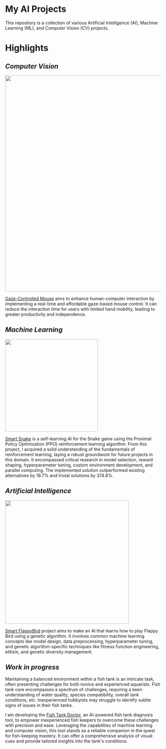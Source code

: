 # My AI Projects

This repository is a collection of various Artificial Intelligence (AI), Machine Learning (ML), and Computer Vision (CV) projects. 

# Highlights
 
## *Computer Vision*

<img src='https://raw.githubusercontent.com/Juhyung8371/AI-Projects/main/Computer%20Vision/Gaze%20Mouse/images/click.gif' width=700>

[Gaze-Controlled Mouse](https://github.com/Juhyung8371/AI-Projects/tree/main/Computer%20Vision/Gaze%20Mouse) aims to enhance human-computer interaction by implementing a real-time and affordable gaze-based mouse control. It can reduce the interaction time for users with limited hand mobility, leading to greater productivity and independence.

## *Machine Learning*

<img src="https://github.com/Juhyung8371/AI-Projects/blob/main/Reinforcement%20Learning/Smart%20Snake%20PPO/readme_image/final_result.gif?raw=true" width="300">

[Smart Snake](https://github.com/Juhyung8371/AI-Projects/tree/main/Reinforcement%20Learning/Smart%20Snake%20PPO) is a self-learning AI for the Snake game using the Proximal Policy Optimization (PPO) reinforcement learning algorithm. From this project, I acquired a solid understanding of the fundamentals of reinforcement learning, laying a robust groundwork for future projects in this domain. It encompassed critical research in model selection, reward shaping, hyperparameter tuning, custom environment development, and parallel computing. The implemented solution outperformed existing alternatives by 18.7% and trivial solutions by 374.8%.

## *Artificial Intelligence*

<img src="https://github.com/Juhyung8371/AI-Projects/blob/main/Genetic%20Algorithm/Smart%20Flappybird/readme_image/after.gif?raw=true" height=400>

[Smart FlappyBird](https://github.com/Juhyung8371/AI-Projects/tree/main/Genetic%20Algorithm/Smart%20Flappybird) project aims to make an AI that learns how to play Flappy Bird using a genetic algorithm. It involves common machine learning concepts like model design, data preprocessing, hyperparameter tuning, and genetic algorithm-specific techniques like fitness function engineering, elitism, and genetic diversity management. 

## *Work in progress*

Maintaining a balanced environment within a fish tank is an intricate task, often presenting challenges for both novice and experienced aquarists. Fish tank care encompasses a spectrum of challenges, requiring a keen understanding of water quality, species compatibility, overall tank conditions, etc. Inexperienced hobbyists may struggle to identify subtle signs of issues in their fish tanks.

I am developing the 
[Fish Tank Doctor](https://github.com/Juhyung8371/AI-Projects/tree/main/Generative%20AI/Fish%20Tank%20Doctor), an AI-powered fish tank diagnosis tool, to empower inexperienced fish keepers to overcome these challenges with precision and ease. Leveraging the capabilities of machine learning and computer vision, this tool stands as a reliable companion in the quest for fish-keeping mastery. It can offer a comprehensive analysis of visual cues and provide tailored insights into the tank's conditions.
